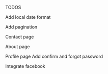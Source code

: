 TODOS

Add local date format

Add pagination

Contact page

About page

Profile page
Add confirm and forgot password

Integrate facebook

